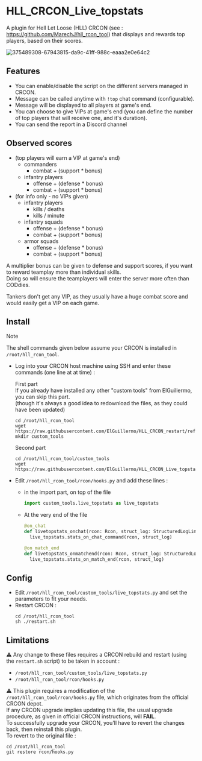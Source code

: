 # HLL_CRCON_Live_topstats

A plugin for Hell Let Loose (HLL) CRCON (see : https://github.com/MarechJ/hll_rcon_tool)
that displays and rewards top players, based on their scores.

![375489308-67943815-da9c-41ff-988c-eaaa2e0e64c2](https://github.com/user-attachments/assets/e44d0f07-23a8-4f62-87c4-742803c8be06)

## Features
- You can enable/disable the script on the different servers managed in CRCON.
- Message can be called anytime with `!top` chat command (configurable).
- Message will be displayed to all players at game's end.
- You can choose to give VIPs at game's end (you can define the number of top players that will receive one, and it's duration).
- You can send the report in a Discord channel

## Observed scores

- (top players will earn a VIP at game's end)
    - commanders
        - combat + (support * bonus)
    - infantry players
        - offense + (defense * bonus)
        - combat + (support * bonus)
- (for info only - no VIPs given)
    - infantry players
        - kills / deaths
        - kills / minute
    - infantry squads
        - offense + (defense * bonus)
        - combat + (support * bonus)
    - armor squads
        - offense + (defense * bonus)
        - combat + (support * bonus)

A multiplier bonus can be given to defense and support scores, if you want to reward teamplay more than individual skills.  
Doing so will ensure the teamplayers will enter the server more often than CODdies.

Tankers don't get any VIP, as they usually have a huge combat score and would easily get a VIP on each game.

## Install

> [!NOTE]
> The shell commands given below assume your CRCON is installed in `/root/hll_rcon_tool`.  

- Log into your CRCON host machine using SSH and enter these commands (one line at at time) :  

  First part  
  If you already have installed any other "custom tools" from ElGuillermo, you can skip this part.  
  (though it's always a good idea to redownload the files, as they could have been updated)
  ```shell
  cd /root/hll_rcon_tool
  wget https://raw.githubusercontent.com/ElGuillermo/HLL_CRCON_restart/refs/heads/main/restart.sh
  mkdir custom_tools
  ```
  Second part
  ```shell
  cd /root/hll_rcon_tool/custom_tools
  wget https://raw.githubusercontent.com/ElGuillermo/HLL_CRCON_Live_topstats/refs/heads/main/hll_rcon_tool/custom_tools/live_topstats.py
  ```
- Edit `/root/hll_rcon_tool/rcon/hooks.py` and add these lines :
  - in the import part, on top of the file
    ```python
    import custom_tools.live_topstats as live_topstats
    ```
  - At the very end of the file
    ```python
    @on_chat
    def livetopstats_onchat(rcon: Rcon, struct_log: StructuredLogLineWithMetaData):
      live_topstats.stats_on_chat_command(rcon, struct_log)

    @on_match_end
    def livetopstats_onmatchend(rcon: Rcon, struct_log: StructuredLogLineWithMetaData):
      live_topstats.stats_on_match_end(rcon, struct_log)
    ```

## Config
- Edit `/root/hll_rcon_tool/custom_tools/live_topstats.py` and set the parameters to fit your needs.
- Restart CRCON :
  ```shell
  cd /root/hll_rcon_tool
  sh ./restart.sh
  ```

## Limitations
⚠️ Any change to these files requires a CRCON rebuild and restart (using the `restart.sh` script) to be taken in account :
- `/root/hll_rcon_tool/custom_tools/live_topstats.py`
- `/root/hll_rcon_tool/rcon/hooks.py`

⚠️ This plugin requires a modification of the `/root/hll_rcon_tool/rcon/hooks.py` file, which originates from the official CRCON depot.  
If any CRCON upgrade implies updating this file, the usual upgrade procedure, as given in official CRCON instructions, will **FAIL**.  
To successfully upgrade your CRCON, you'll have to revert the changes back, then reinstall this plugin.  
To revert to the original file :  
```shell
cd /root/hll_rcon_tool
git restore rcon/hooks.py
```
